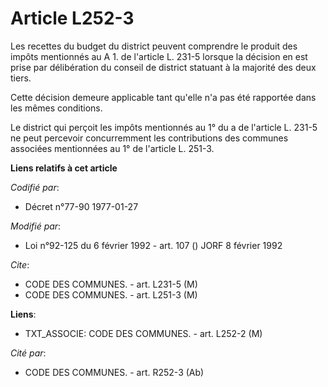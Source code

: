 # Article L252-3

Les recettes du budget du district peuvent comprendre le produit des impôts mentionnés au A 1. de l'article L. 231-5 lorsque
la décision en est prise par délibération du conseil de district statuant à la majorité des deux tiers.

Cette décision demeure applicable tant qu'elle n'a pas été rapportée dans les mêmes conditions.

Le district qui perçoit les impôts mentionnés au 1° du a de l'article L. 231-5 ne peut percevoir concurremment les
contributions des communes associées mentionnées au 1° de l'article L. 251-3.

**Liens relatifs à cet article**

_Codifié par_:

  - Décret n°77-90 1977-01-27

_Modifié par_:

  - Loi n°92-125 du 6 février 1992 - art. 107 () JORF 8 février 1992

_Cite_:

  - CODE DES COMMUNES. - art. L231-5 (M)
  - CODE DES COMMUNES. - art. L251-3 (M)

**Liens**:

  - TXT_ASSOCIE: CODE DES COMMUNES. - art. L252-2 (M)

_Cité par_:

  - CODE DES COMMUNES. - art. R252-3 (Ab)
